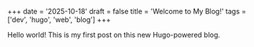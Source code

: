 +++
date = '2025-10-18'
draft = false
title = 'Welcome to My Blog!'
tags = ['dev', 'hugo', 'web', 'blog']
+++

Hello world! This is my first post on this new Hugo-powered blog.
